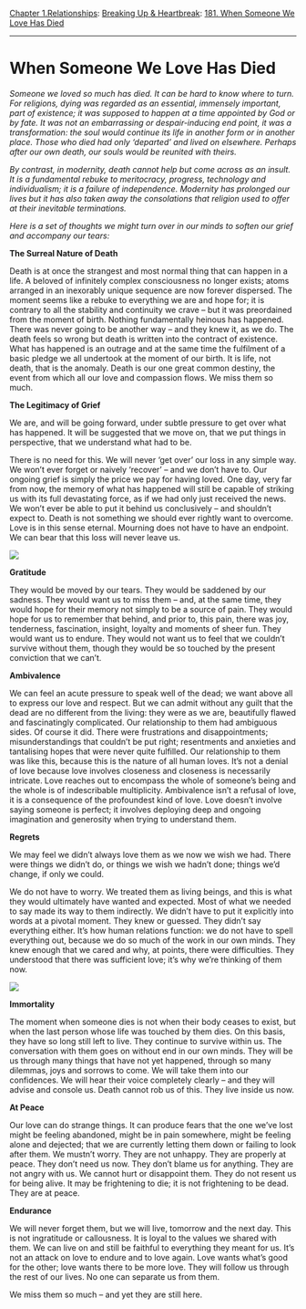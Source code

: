 [Chapter 1.Relationships](https://www.theschooloflife.com/thebookoflife/category/relationships/): [Breaking Up & Heartbreak](https://www.theschooloflife.com/thebookoflife/category/relationships/breaking-up-heartbreak/): [181. When Someone We Love Has Died](https://www.theschooloflife.com/thebookoflife/when-someone-we-love-has-died/)

* * *

# When Someone We Love Has Died

_Someone we loved so much has died. It can be hard to know where to turn. For religions, dying was regarded as an essential, immensely important, part of existence; it was supposed to happen at a time appointed by God or by fate. It was not an embarrassing or despair-inducing end point, it was a transformation: the soul would continue its life in another form or in another place. Those who died had only ‘departed’ and lived on elsewhere. Perhaps after our own death, our souls would be reunited with theirs._

_By contrast, in modernity, death cannot help but come across as an insult. It is a fundamental rebuke to meritocracy, progress, technology and individualism; it is a failure of independence. Modernity has prolonged our lives but it has also taken away the consolations that religion used to offer at their inevitable terminations._

_Here is a set of thoughts we might turn over in our minds to soften our grief and accompany our tears:_

**The Surreal Nature of Death**

Death is at once the strangest and most normal thing that can happen in a life. A beloved of infinitely complex consciousness no longer exists; atoms arranged in an inexorably unique sequence are now forever dispersed. The moment seems like a rebuke to everything we are and hope for; it is contrary to all the stability and continuity we crave – but it was preordained from the moment of birth. Nothing fundamentally heinous has happened. There was never going to be another way – and they knew it, as we do. The death feels so wrong but death is written into the contract of existence. What has happened is an outrage and at the same time the fulfilment of a basic pledge we all undertook at the moment of our birth. It is life, not death, that is the anomaly. Death is our one great common destiny, the event from which all our love and compassion flows. We miss them so much.

**The Legitimacy of Grief**

We are, and will be going forward, under subtle pressure to get over what has happened. It will be suggested that we move on, that we put things in perspective, that we understand what had to be.

There is no need for this. We will never ‘get over’ our loss in any simple way. We won’t ever forget or naively ‘recover’ – and we don’t have to. Our ongoing grief is simply the price we pay for having loved. One day, very far from now, the memory of what has happened will still be capable of striking us with its full devastating force, as if we had only just received the news. We won’t ever be able to put it behind us conclusively – and shouldn’t expect to. Death is not something we should ever rightly want to overcome. Love is in this sense eternal. Mourning does not have to have an endpoint. We can bear that this loss will never leave us.

![](https://www.theschooloflife.com/thebookoflife/wp-content/uploads/2018/07/Princess_Beatrice_mourning.jpg)

**Gratitude**

They would be moved by our tears. They would be saddened by our sadness. They would want us to miss them – and, at the same time, they would hope for their memory not simply to be a source of pain. They would hope for us to remember that behind, and prior to, this pain, there was joy, tenderness, fascination, insight, loyalty and moments of sheer fun. They would want us to endure. They would not want us to feel that we couldn’t survive without them, though they would be so touched by the present conviction that we can’t.

**Ambivalence**

We can feel an acute pressure to speak well of the dead; we want above all to express our love and respect. But we can admit without any guilt that the dead are no different from the living: they were as we are, beautifully flawed and fascinatingly complicated. Our relationship to them had ambiguous sides. Of course it did. There were frustrations and disappointments; misunderstandings that couldn’t be put right; resentments and anxieties and tantalising hopes that were never quite fulfilled. Our relationship to them was like this, because this is the nature of all human loves. It’s not a denial of love because love involves closeness and closeness is necessarily intricate. Love reaches out to encompass the whole of someone’s being and the whole is of indescribable multiplicity. Ambivalence isn’t a refusal of love, it is a consequence of the profoundest kind of love. Love doesn’t involve saying someone is perfect; it involves deploying deep and ongoing imagination and generosity when trying to understand them.

**Regrets**

We may feel we didn’t always love them as we now we wish we had. There were things we didn’t do, or things we wish we hadn’t done; things we’d change, if only we could.

We do not have to worry. We treated them as living beings, and this is what they would ultimately have wanted and expected. Most of what we needed to say made its way to them indirectly. We didn’t have to put it explicitly into words at a pivotal moment. They knew or guessed. They didn’t say everything either. It’s how human relations function: we do not have to spell everything out, because we do so much of the work in our own minds. They knew enough that we cared and why, at points, there were difficulties. They understood that there was sufficient love; it’s why we’re thinking of them now.

![](https://www.theschooloflife.com/thebookoflife/wp-content/uploads/2018/07/780px-Marie_Louise_of_Orl%C3%A9ans_Queen_of_Spain_lying_in_state_1689_by_Sebasti%C3%A1n_Mu%C3%B1oz.jpg)

**Immortality**

The moment when someone dies is not when their body ceases to exist, but when the last person whose life was touched by them dies. On this basis, they have so long still left to live. They continue to survive within us. The conversation with them goes on without end in our own minds. They will be us through many things that have not yet happened, through so many dilemmas, joys and sorrows to come. We will take them into our confidences. We will hear their voice completely clearly – and they will advise and console us. Death cannot rob us of this. They live inside us now.

**At Peace**

Our love can do strange things. It can produce fears that the one we’ve lost might be feeling abandoned, might be in pain somewhere, might be feeling alone and dejected; that we are currently letting them down or failing to look after them. We mustn’t worry. They are not unhappy. They are properly at peace. They don’t need us now. They don’t blame us for anything. They are not angry with us. We cannot hurt or disappoint them. They do not resent us for being alive. It may be frightening to die; it is not frightening to be dead. They are at peace.

**Endurance**

We will never forget them, but we will live, tomorrow and the next day. This is not ingratitude or callousness. It is loyal to the values we shared with them. We can live on and still be faithful to everything they meant for us. It’s not an attack on love to endure and to love again. Love wants what’s good for the other; love wants there to be more love. They will follow us through the rest of our lives. No one can separate us from them.

We miss them so much – and yet they are still here.
